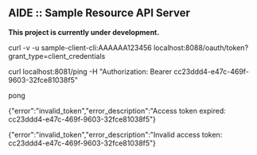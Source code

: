 AIDE :: Sample Resource API Server
----

**This project is currently under development.**

curl -v -u sample-client-cli:AAAAAA123456 localhost:8088/oauth/token\?grant_type=client_credentials





curl localhost:8081/ping -H "Authorization: Bearer cc23ddd4-e47c-469f-9603-32fce81038f5"

pong

{"error":"invalid_token","error_description":"Access token expired: cc23ddd4-e47c-469f-9603-32fce81038f5"}

{"error":"invalid_token","error_description":"Invalid access token: cc23ddd4-e47c-469f-9603-32fce81038f5"}